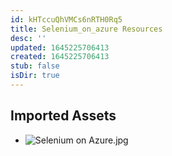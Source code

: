 ```yaml
---
id: kHTccuQhVMCs6nRTH0Rq5
title: Selenium_on_azure Resources
desc: ''
updated: 1645225706413
created: 1645225706413
stub: false
isDir: true
---
```

## Imported Assets
- ![Selenium on Azure.jpg](/assets/selenium-on-azure.jpg)
